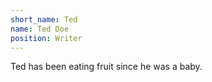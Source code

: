 ```yaml
---
short_name: Ted
name: Ted Doe
position: Writer
---
```

Ted has been eating fruit since he was a baby.